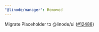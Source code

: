 ```yaml
---
"@linode/manager": Removed
---
```


Migrate Placeholder to @linode/ui ([#12488](https://github.com/linode/manager/pull/12488))
